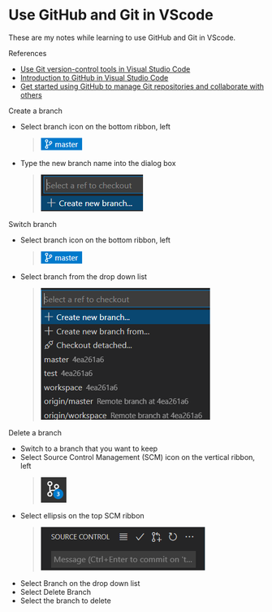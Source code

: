 # Use GitHub and Git in VScode

These are my notes while learning to use GitHub and Git in VScode.

References

- [Use Git version-control tools in Visual Studio Code](https://docs.microsoft.com/en-us/learn/modules/use-git-from-vs-code/)
- [Introduction to GitHub in Visual Studio Code](https://docs.microsoft.com/en-us/learn/modules/introduction-to-github-visual-studio-code/)
- [Get started using GitHub to manage Git repositories and collaborate with others](https://docs.github.com/en/get-started/quickstart)

Create a branch

- Select branch icon on the bottom ribbon, left
  > ![github_branch](/images/vscode/github_branch.PNG)
- Type the new branch name into the dialog box
  > ![new_branch](/images/vscode/new_branch.png)

Switch branch

- Select branch icon on the bottom ribbon, left
  > ![github_branch](images/vscode/github_branch.PNG)
- Select branch from the drop down list
  > ![switch_branch](images/vscode/switch_branch.png)

Delete a branch

- Switch to a branch that you want to keep
- Select Source Control Management (SCM) icon on the vertical ribbon, left
  > ![SCM](images/vscode/SCM.png)
- Select ellipsis on the top SCM ribbon
  > ![SCM_ribbon](images/vscode/SCM_ribbon.png)
- Select Branch on the drop down list
- Select Delete Branch
- Select the branch to delete
